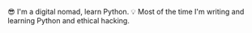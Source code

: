 😎 I'm a digital nomad, learn Python.
💡 Most of the time I'm writing and learning Python and ethical hacking.
